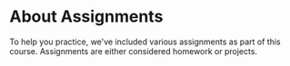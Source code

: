 # About Assignments
To help you practice, we've included various assignments as part of this course. Assignments are either considered homework or projects.
